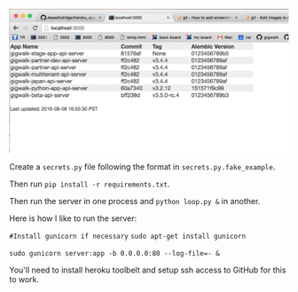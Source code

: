 ![Screenshot](/screenshot2.png?raw=true "Screenshot")

Create a `secrets.py` file following the format in `secrets.py.fake_example`.

Then run `pip install -r requirements.txt`.

Then run the server in one process and `python loop.py &` in another.

Here is how I like to run the server:

`#Install gunicorn if necessary`
`sudo apt-get install gunicorn`

`sudo gunicorn server:app -b 0.0.0.0:80 --log-file=- &`


You'll need to install heroku toolbelt and setup ssh access to GitHub for this to work.
